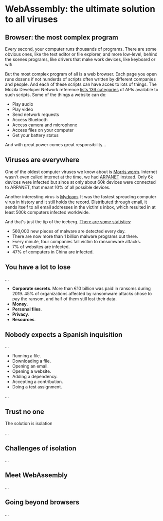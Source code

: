 # WebAssembly: the ultimate solution to all viruses

## Browser: the most complex program

Every second, your computer runs thousands of programs. There are some obvious ones, like the text editor or file explorer, and more low-level, behind the scenes programs, like drivers that make work devices, like keyboard or wifi.

But the most complex program of all is a web browser. Each page you open runs dozens if not hunderds of scripts often written by different companies and people. And each of these scripts can have acces to lots of things. The Mozila Developer Network reference [lists 136 categories](https://developer.mozilla.org/en-US/docs/Web/API) of APIs available to such scripts. Some of the things a website can do:

* Play audio
* Play video
* Send network requests
* Access Bluetooth
* Access camera and microphone
* Access files on your computer
* Get your battery status

And with great power comes great responsibility...

## Viruses are everywhere

One of the oldest computer viruses we know about is [Morris worm](https://en.wikipedia.org/wiki/Morris_worm). Internet wasn't even called internet at the time, we had [ARPANET](https://en.wikipedia.org/wiki/ARPANET) instead. Only 6k devices were infected but since at only about 60k devices were connected to ARPANET, that meant 10% of all possible devices.

Another interesting virus is [Mydoom](https://en.wikipedia.org/wiki/Mydoom). It was the fastest spreading computer virus in history and it still holds the record. Distributed through email, it sends itself to all email addresses in the victim's inbox, which resulted in at least 500k computers infected worldwide.

And that's just the tip of the iceberg. [There are some statistics](https://dataprot.net/statistics/malware-statistics/):

* 560,000 new pieces of malware are detected every day.
* There are now more than 1 billion malware programs out there.
* Every minute, four companies fall victim to ransomware attacks.
* 7% of websites are infected.
* 47% of computers in China are infected.

## You have a lot to lose

...

* **Corporate secrets**. More than €10 billion was paid in ransoms during 2019. 45% of organizations affected by ransomware attacks chose to pay the ransom, and half of them still lost their data.
* **Money**.
* **Personal files**.
* **Privacy**.
* **Resources**.

## Nobody expects a Spanish inquisition

...

* Running a file.
* Downloading a file.
* Opening an email.
* Opening a website.
* Adding a dependency.
* Accepting a contribution.
* Doing a test assignment.

...

## Trust no one

The solution is isolation

...

## Challenges of isolation

...

## Meet WebAssembly

...

## Going beyond browsers

...
